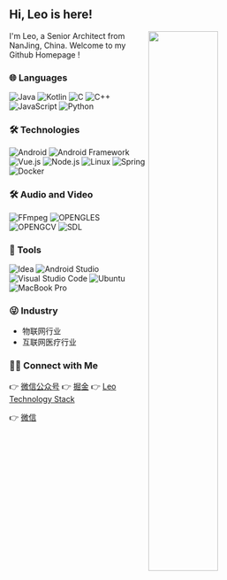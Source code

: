 ## Hi, Leo is here!

[<img align="right" width="50%" src="https://github-readme-stats.vercel.app/api?username=leo94666&theme=gruvbox&show_icons=true">](https://leo94666.github.io/)

I'm Leo, a Senior Architect from NanJing, China.
Welcome to my Github Homepage !

### 🌐 Languages

![Java](https://img.shields.io/badge/-Java-535D6C?&logo=Java)
![Kotlin](https://img.shields.io/badge/-Kotlin-535D6C?&logo=kotlin)
![C](https://img.shields.io/badge/-C-535D6C?&logo=c)
![C++](https://img.shields.io/badge/-C++-535D6C?&logo=c%2B%2B)
![JavaScript](https://img.shields.io/badge/-JavaScript-535D6C?&logo=JavaScript&logoColor=violet)
![Python](https://img.shields.io/badge/-Python-535D6C?&logo=Python)


### 🛠 Technologies


![Android](https://img.shields.io/badge/-Android-535D6C?&logo=Android)
![Android Framework](https://img.shields.io/badge/-Android%20Framework-535D6C?&logo=Android)
![Vue.js](https://img.shields.io/badge/-Vue.js-535D6C?&logo=Vue%2Ejs)
![Node.js](https://img.shields.io/badge/-Node.js-535D6C?&logo=node%2Ejs)
![Linux](https://img.shields.io/badge/-Linux-535D6C?&logo=Linux)
![Spring](https://img.shields.io/badge/-Spring-535D6C?&logo=Spring)
![Docker](https://img.shields.io/badge/-Docker-535D6C?&logo=Docker)

### 🛠 Audio and Video

![FFmpeg](https://img.shields.io/badge/-FFmpeg-535D6C?&logo=FFmpeg)
![OPENGLES](https://img.shields.io/badge/-OpenGL-535D6C?&logo=OpenGL)
![OPENGCV](https://img.shields.io/badge/-OpenCV-535D6C?&logo=OpenCV)
![SDL](https://img.shields.io/badge/-SDL-535D6C?&logo=SDL)



### 🔧 Tools 
![Idea](https://img.shields.io/badge/-Intellij%20Idea-535D6C?&logo=intellij-idea)
![Android Studio](https://img.shields.io/badge/-Android%20Studio-535D6C?&logo=Android-Studio)
![Visual Studio Code](https://img.shields.io/badge/-Visual%20Studio%20Code-535D6C?&logo=Visual-Studio-Code)
![Ubuntu](https://img.shields.io/badge/-Ubuntu-535D6C?&logo=Ubuntu)
![MacBook Pro](https://img.shields.io/badge/-Macbook%20Pro-535D6C?&logo=apple)

### 😜 Industry

- 物联网行业
- 互联网医疗行业

### 🤝🏻 Connect with Me

   👉  [微信公众号](https://mp.weixin.qq.com/s/h8b2lYrt0nCD1wGoFGvZqw)
   👉  [掘金](https://juejin.cn/user/888061128084471)
   👉  [Leo Technology Stack](https://leo94666.github.io/)

   👉  [微信](./doc/wechat.jpg)


